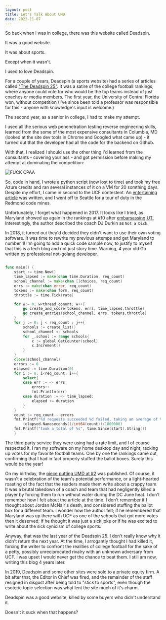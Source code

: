 ```yaml
---
layout: post
title: Let's Talk About UMD
date: 2022-11-07
---
```


So back when I was in college, there was this website called Deadspin.

It was a good website.

It was about sports.

Except when it wasn't. 

I used to love Deadspin.

For a couple of years, Deadspin (a sports website) had a series of articles called ["The Deadspin 25"](https://deadspin.com/the-deadspin-25-1721757320).
It was a satire of the college football rankings, where anyone could vote for who would be the top teams instead of just coaches or media members. 
The first year, the University of Central Florida won, without competition (I've since been told a professor was responsible for this - anyone with knowledge's input is welcome.) 

The second year, as a senior in college, I had to make my attempt. 

I used all the serious web penenetration testing reverse engineering skills, learned from the some of the most expensive consultants in Columbia, MD (looked at the site dev tools in Chrome and Googled what came up)  - it turned out that the developer had all the code for the backend on Github.

With that, I realized I should use the other thing I'd learned from the consultants - covering your ass - and got permission before making my attempt at dominating the competition:

![FUCK CPAA]({{site.url}}/assets/snip.png)

So, code in hand, I wrote a python script (now lost to time) and took my free Azure credits and ran several instances of it on a VM for 20 somthing days.
Despite my effort, I came in second to the UCF contestent.
An [entertaining article](https://deadspin.com/deadspin-25-dont-be-fooled-maryland-still-sucks-1786684104) was written, and I went off to Seattle for a tour of duty in the Redmond code mines.

Unfortunately, I forget what happened in 2017. 
It looks like I tried, as Maryland showed up again in the rankings at #10 after [embarsassing UT.](https://deadspin.com/the-pieces-are-slowly-coming-together-for-maryland-1807524131)
Interestingly, the author described the coach DJ Durkin as `Not a Dick`. 

In 2018, it turned out they'd decided they didn't want to use their own voting software. 
It was time to rewrite my previous attemps and get Maryland to number 1!
I'm going to add a quick code sample now, to justify to myself that this is a tech blog and not just story time. 
Warning, 4 year old Go written by professional not-golang developer.

```go

func main() {
	start := time.Now()
	time_lapsed := make(chan time.Duration, req_count)
	school_channel := make(chan []choices, req_count)
	errs := make(chan error, req_count)
	tokens := make(chan form, req_count)
	throttle := time.Tick(rate)

	for w:= 0; w<thread_conunt; w++{
		go create_and_score(tokens, errs, time_lapsed,throttle)
		go create_entries(school_channel, errs, tokens,throttle)
	}
	for j := 0; j < req_count ; j++{
		schools := create_list()
		school_channel <- schools
		for _,school := range schools{
			c := global.GetCounter(school)
			c.Increment()
		}
	}
	close(school_channel)
	errors := 0
	elapsed := time.Duration(0)
	for i := 0; i<req_count; i++{
		select{
		case err := <- errs:
			errors++
			fmt.Println(err)
		case duration := <- time_lapsed:
			elapsed += duration
		}
	}
	count := req_count - errors
	fmt.Printf("%d requests succeeded %d failed, taking an average of %d ms\n",count,errors,
		(elapsed.Nanoseconds()/int64(count))/1000000)
	fmt.Printf("took a total of %s", time.Since(start).String())
	}

```

The third party service they were using had a rate limit, and I of course respected it. 
I ran my software on my home desktop day and night, racking up votes for my favorite football teams. 
One by one the rankings came out, confirming that I had in fact properly stuffed the ballot boxes.
Surely this would be the year!

On my birthday, the [piece putting UMD at #2](https://deadspin.com/maryland-shouldnt-be-playing-football-this-weekend-1828743119) was published. 
Of course, it wasn't a celebration of the team's potential performance, or a light-hearted roasting of the fact that the readers made them write about a crappy team.
It was a brutal takedown of a coach and team that had negligently killed a player by forcing them to run without water during the DC June heat.
I don't remember how I felt about the article at the time. 
I don't remember if I thought about Jordan McNair's death, and considered stuffing the ballot box for a different team.
I wonder how the author felt; if he remembered that Maryland was up there with UCF as one of the schools that got more votes then it deserved; if he thought it was just a sick joke or if he was excited to write about the sick cynicism of college sports. 

Anyway, that was the last year of the Deadspin 25. 
I don't really know why it didn't return the next year.
At the time, I arrogantly thought I had killed it, forcing the writer to confront the realities of college football for the sake of a petty, possibly unreciprocated rivalry with an unknown adversary from UCF.
I was upset I would never get the chance to beat them.
I still am now, writing this blog 4 years later. 

In 2019, Deadspin and some other sites were sold to a private equity firm. 
A bit after that, the Editor in Chief was fired, and the remainder of the staff resigned in disgust after being told to "stick to sports", even though the esoteric topic selection was what lent the site much of it's charm. 

Deadspin was a good website, killed by some buyers who didn't understand it. 

Doesn't it suck when that happens?